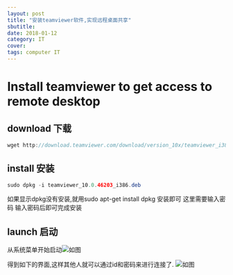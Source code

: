 ```yaml
---
layout: post
title: "安装teamviewer软件,实现远程桌面共享"
sbutitle: 
date: 2018-01-12
category: IT
cover: 
tags: computer IT
---
```


# Install teamviewer to get access to remote desktop

## download 下载

```Java
wget http://download.teamviewer.com/download/version_10x/teamviewer_i386.deb --no-check-certificate

```
## install 安装

```Java
sudo dpkg -i teamviewer_10.0.46203_i386.deb
```
如果显示dpkg没有安装,就用sudo apt-get install dpkg 安装即可
这里需要输入密码
输入密码后即可完成安装

## launch 启动

从系统菜单开始启动![如图](http://p22lbw5jx.bkt.clouddn.com/18-1-12/22096153.jpg)

得到如下的界面,这样其他人就可以通过id和密码来进行连接了.
![如图](http://p22lbw5jx.bkt.clouddn.com/18-1-12/97123461.jpg)
